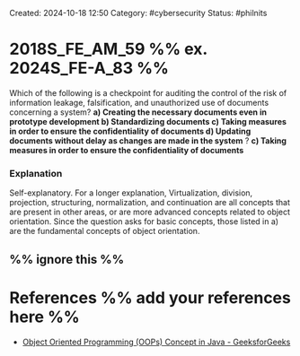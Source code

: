 Created: 2024-10-18 12:50
Category: #cybersecurity 
Status: #philnits



# 2018S_FE_AM_59 %% ex. 2024S_FE-A_83 %%

Which of the following is a checkpoint for auditing the control of the risk of information leakage, falsification, and unauthorized use of documents concerning a system?
**a) Creating the necessary documents even in prototype development 
b) Standardizing documents 
c) Taking measures in order to ensure the confidentiality of documents 
d) Updating documents without delay as changes are made in the system**
?
**c) Taking measures in order to ensure the confidentiality of documents** 
### Explanation
Self-explanatory. 
For a longer explanation, Virtualization, division, projection, structuring, normalization, and continuation are all concepts that are present in other areas, or are more advanced concepts related to object orientation. Since the question asks for basic concepts, those listed in a) are the fundamental concepts of object orientation.




%% ignore this %%
---









# References %% add your references here %%
- [Object Oriented Programming (OOPs) Concept in Java - GeeksforGeeks](https://www.geeksforgeeks.org/object-oriented-programming-oops-concept-in-java/)